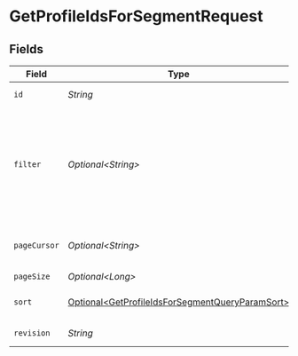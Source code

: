 # GetProfileIdsForSegmentRequest


## Fields

| Field                                                                                                                                                                                                                                                                                                                                                       | Type                                                                                                                                                                                                                                                                                                                                                        | Required                                                                                                                                                                                                                                                                                                                                                    | Description                                                                                                                                                                                                                                                                                                                                                 | Example                                                                                                                                                                                                                                                                                                                                                     |
| ----------------------------------------------------------------------------------------------------------------------------------------------------------------------------------------------------------------------------------------------------------------------------------------------------------------------------------------------------------- | ----------------------------------------------------------------------------------------------------------------------------------------------------------------------------------------------------------------------------------------------------------------------------------------------------------------------------------------------------------- | ----------------------------------------------------------------------------------------------------------------------------------------------------------------------------------------------------------------------------------------------------------------------------------------------------------------------------------------------------------- | ----------------------------------------------------------------------------------------------------------------------------------------------------------------------------------------------------------------------------------------------------------------------------------------------------------------------------------------------------------- | ----------------------------------------------------------------------------------------------------------------------------------------------------------------------------------------------------------------------------------------------------------------------------------------------------------------------------------------------------------- |
| `id`                                                                                                                                                                                                                                                                                                                                                        | *String*                                                                                                                                                                                                                                                                                                                                                    | :heavy_check_mark:                                                                                                                                                                                                                                                                                                                                          | Primary key that uniquely identifies this segment. Generated by Klaviyo.                                                                                                                                                                                                                                                                                    | Y6nRLr                                                                                                                                                                                                                                                                                                                                                      |
| `filter`                                                                                                                                                                                                                                                                                                                                                    | *Optional\<String>*                                                                                                                                                                                                                                                                                                                                         | :heavy_minus_sign:                                                                                                                                                                                                                                                                                                                                          | For more information please visit https://developers.klaviyo.com/en/v2024-10-15/reference/api-overview#filtering<br>Allowed field(s)/operator(s):<br>`email`: `any`, `equals`<br>`phone_number`: `any`, `equals`<br>`push_token`: `any`, `equals`<br>`_kx`: `equals`<br>`joined_group_at`: `greater-or-equal`, `greater-than`, `less-or-equal`, `less-than` |                                                                                                                                                                                                                                                                                                                                                             |
| `pageCursor`                                                                                                                                                                                                                                                                                                                                                | *Optional\<String>*                                                                                                                                                                                                                                                                                                                                         | :heavy_minus_sign:                                                                                                                                                                                                                                                                                                                                          | For more information please visit https://developers.klaviyo.com/en/v2024-10-15/reference/api-overview#pagination                                                                                                                                                                                                                                           |                                                                                                                                                                                                                                                                                                                                                             |
| `pageSize`                                                                                                                                                                                                                                                                                                                                                  | *Optional\<Long>*                                                                                                                                                                                                                                                                                                                                           | :heavy_minus_sign:                                                                                                                                                                                                                                                                                                                                          | Default: 20. Min: 1. Max: 1000.                                                                                                                                                                                                                                                                                                                             |                                                                                                                                                                                                                                                                                                                                                             |
| `sort`                                                                                                                                                                                                                                                                                                                                                      | [Optional\<GetProfileIdsForSegmentQueryParamSort>](../../models/operations/GetProfileIdsForSegmentQueryParamSort.md)                                                                                                                                                                                                                                        | :heavy_minus_sign:                                                                                                                                                                                                                                                                                                                                          | For more information please visit https://developers.klaviyo.com/en/v2024-10-15/reference/api-overview#sorting                                                                                                                                                                                                                                              |                                                                                                                                                                                                                                                                                                                                                             |
| `revision`                                                                                                                                                                                                                                                                                                                                                  | *String*                                                                                                                                                                                                                                                                                                                                                    | :heavy_check_mark:                                                                                                                                                                                                                                                                                                                                          | API endpoint revision (format: YYYY-MM-DD[.suffix])                                                                                                                                                                                                                                                                                                         |                                                                                                                                                                                                                                                                                                                                                             |